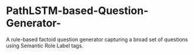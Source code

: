 # PathLSTM-based-Question-Generator-
A rule-based factoid question generator capturing a broad set of questions using Semantic Role Label tags.
